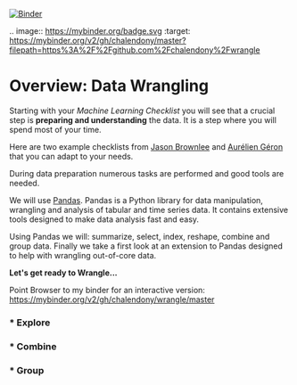 [![Binder](https://mybinder.org/badge.svg)](https://mybinder.org/v2/gh/chalendony/master?filepath=https%3A%2F%2Fgithub.com%2Fchalendony%2Fwrangle)

 .. image:: https://mybinder.org/badge.svg :target: https://mybinder.org/v2/gh/chalendony/master?filepath=https%3A%2F%2Fgithub.com%2Fchalendony%2Fwrangle
 
 
# Overview: Data Wrangling

Starting with your *Machine Learning Checklist* you will see that a crucial step is **preparing and understanding** the data. It is a step where you will spend most of your time. 

Here are two example checklists from [Jason Brownlee](https://machinelearningmastery.com/machine-learning-checklist/) and [Aurélien Géron](09-17-2018-Machine-Learning-Project-Checklist.txt ) that you can adapt to your needs.                   

During data preparation numerous tasks are performed and good tools are needed.

We will use [Pandas](http://pandas.pydata.org/pandas-docs/stable/index.html). Pandas is a Python library for data manipulation, wrangling  and analysis of tabular and time series data. It contains extensive tools designed to make data analysis fast and easy.

Using Pandas we will: summarize, select, index, reshape, combine and group data. Finally we take a first look at an extension to Pandas designed to help with wrangling out-of-core data.

**Let's get ready to Wrangle...** 

Point Browser to my binder for an interactive version: https://mybinder.org/v2/gh/chalendony/wrangle/master

### * Explore  

### * Combine 

### * Group

